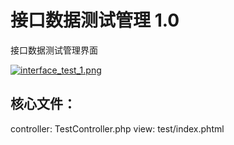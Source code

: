 <h1>接口数据测试管理 1.0</h1>


<p>
    接口数据测试管理界面
</p>
<p>
    <a href="javascript:;"><img title="接口数据测试管理界面" src="https://raw.githubusercontent.com/wedv/php-tool/master/interface_test/res/interface_test_1.png" alt="interface_test_1.png" style="max-width:100%" /></a>
</p>


<h2>
    核心文件：
</h2>
<p>
    controller: TestController.php
    view: test/index.phtml
</p>
